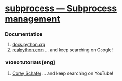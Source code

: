 # [subprocess — Subprocess management](https://docs.python.org/3/library/subprocess.html)
### Documentation
1. [docs.python.org](https://docs.python.org/3/library/subprocess.html)
2. [realpython.com](https://realpython.com/python-subprocess/)
... and keep searching on Google!
### Video tutorials [eng]
1. [Corey Schafer](https://www.youtube.com/watch?v=2Fp1N6dof0Y)
... and keep searching on YouTube!